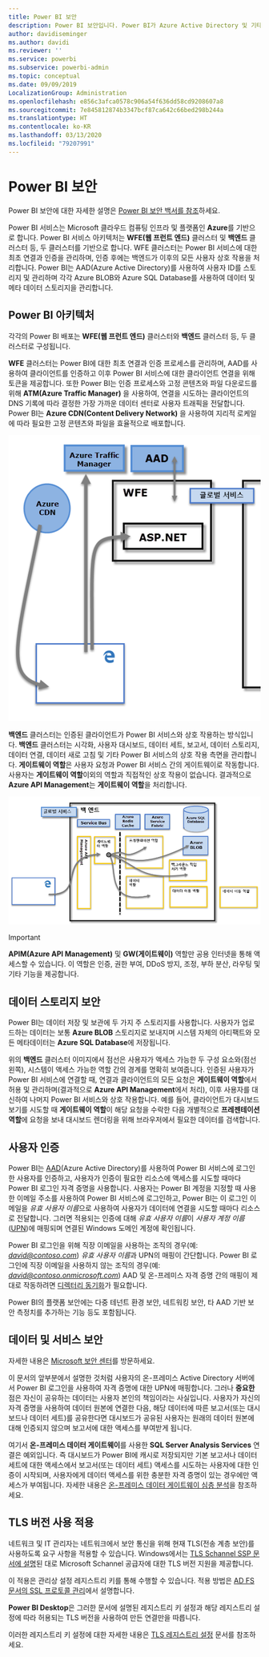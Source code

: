 ```yaml
---
title: Power BI 보안
description: Power BI 보안입니다. Power BI가 Azure Active Directory 및 기타 Azure 서비스와 연결되는 방식입니다. 또한 이 항목에는 심층적인 내용을 제공하는 백서에 대한 링크가 포함되어 있습니다.
author: davidiseminger
ms.author: davidi
ms.reviewer: ''
ms.service: powerbi
ms.subservice: powerbi-admin
ms.topic: conceptual
ms.date: 09/09/2019
LocalizationGroup: Administration
ms.openlocfilehash: e856c3afca0578c906a54f636dd58cd9208607a8
ms.sourcegitcommit: 7e845812874b3347bcf87ca642c66bed298b244a
ms.translationtype: HT
ms.contentlocale: ko-KR
ms.lasthandoff: 03/13/2020
ms.locfileid: "79207991"
---
```

# <a name="power-bi-security"></a>Power BI 보안

Power BI 보안에 대한 자세한 설명은 [Power BI 보안 백서를 참조](whitepaper-powerbi-security.md)하세요.

Power BI 서비스는 Microsoft 클라우드 컴퓨팅 인프라 및 플랫폼인 **Azure**를 기반으로 합니다. Power BI 서비스 아키텍처는 **WFE(웹 프런트 엔드)** 클러스터 및 **백엔드** 클러스터 등, 두 클러스터를 기반으로 합니다. WFE 클러스터는 Power BI 서비스에 대한 최초 연결과 인증을 관리하며, 인증 후에는 백엔드가 이후의 모든 사용자 상호 작용을 처리합니다. Power BI는 AAD(Azure Active Directory)를 사용하여 사용자 ID를 스토리지 및 관리하며 각각 Azure BLOB와 Azure SQL Database를 사용하여 데이터 및 메타 데이터 스토리지을 관리합니다.

## <a name="power-bi-architecture"></a>Power BI 아키텍처

각각의 Power BI 배포는 **WFE(웹 프런트 엔드)** 클러스터와 **백엔드** 클러스터 등, 두 클러스터로 구성됩니다.

**WFE** 클러스터는 Power BI에 대한 최초 연결과 인증 프로세스를 관리하며, AAD를 사용하여 클라이언트를 인증하고 이후 Power BI 서비스에 대한 클라이언트 연결을 위해 토큰을 제공합니다. 또한 Power BI는 인증 프로세스와 고정 콘텐츠와 파일 다운로드를 위해 **ATM(Azure Traffic Manager)** 을 사용하여, 연결을 시도하는 클라이언트의 DNS 기록에 따라 결정한 가장 가까운 데이터 센터로 사용자 트래픽을 전달합니다. Power BI는 **Azure CDN(Content Delivery Network)** 을 사용하여 지리적 로케일에 따라 필요한 고정 콘텐츠와 파일을 효율적으로 배포합니다.

![](media/service-admin-power-bi-security/pbi_security_v2_wfe.png)

**백엔드** 클러스터는 인증된 클라이언트가 Power BI 서비스와 상호 작용하는 방식입니다. **백엔드** 클러스터는 시각화, 사용자 대시보드, 데이터 세트, 보고서, 데이터 스토리지, 데이터 연결, 데이터 새로 고침 및 기타 Power BI 서비스의 상호 작용 측면을 관리합니다. **게이트웨이 역할**은 사용자 요청과 Power BI 서비스 간의 게이트웨이로 작동합니다. 사용자는 **게이트웨이 역할**이외의 역할과 직접적인 상호 작용이 없습니다. 결과적으로 **Azure API Management**는 **게이트웨이 역할**을 처리합니다.

![](media/service-admin-power-bi-security/pbi_security_v2_backend_updated.png)

> [!IMPORTANT]
> **APIM(Azure API Management)** 및 **GW(게이트웨이)** 역할만 공용 인터넷을 통해 액세스할 수 있습니다. 이 역할은 인증, 권한 부여, DDoS 방지, 조정, 부하 분산, 라우팅 및 기타 기능을 제공합니다.

## <a name="data-storage-security"></a>데이터 스토리지 보안

Power BI는 데이터 저장 및 보관에 두 가지 주 스토리지를 사용합니다. 사용자가 업로드하는 데이터는 보통 **Azure BLOB** 스토리지로 보내지며 시스템 자체의 아티팩트와 모든 메타데이터는 **Azure SQL Database**에 저장됩니다.

위의 **백엔드** 클러스터 이미지에서 점선은 사용자가 액세스 가능한 두 구성 요소와(점선 왼쪽), 시스템이 액세스 가능한 역할 간의 경계를 명확히 보여줍니다. 인증된 사용자가 Power BI 서비스에 연결할 때, 연결과 클라이언트의 모든 요청은 **게이트웨이 역할**에서 허용 및 관리하며(결과적으로 **Azure API Management**에서 처리), 이후 사용자를 대신하여 나머지 Power BI 서비스와 상호 작용합니다. 예를 들어, 클라이언트가 대시보드 보기를 시도할 때 **게이트웨이 역할**이 해당 요청을 수락한 다음 개별적으로 **프레젠테이션 역할**에 요청을 보내 대시보드 렌더링을 위해 브라우저에서 필요한 데이터를 검색합니다.

## <a name="user-authentication"></a>사용자 인증

Power BI는 [AAD](https://azure.microsoft.com/services/active-directory/)(Azure Active Directory)를 사용하여 Power BI 서비스에 로그인한 사용자를 인증하고, 사용자가 인증이 필요한 리소스에 액세스를 시도할 때마다 Power BI 로그인 자격 증명을 사용합니다. 사용자는 Power BI 계정을 지정할 때 사용한 이메일 주소를 사용하여 Power BI 서비스에 로그인하고, Power BI는 이 로그인 이메일을 *유효 사용자 이름*으로 사용하여 사용자가 데이터에 연결을 시도할 때마다 리소스로 전달합니다. 그러면 적용되는 인증에 대해 *유효 사용자 이름*이 *사용자 계정 이름*([UPN](https://msdn.microsoft.com/library/windows/desktop/aa380525\(v=vs.85\).aspx))에 매핑되며 연결된 Windows 도메인 계정에 확인됩니다.

Power BI 로그인을 위해 직장 이메일을 사용하는 조직의 경우(예: <em>david@contoso.com</em>) *유효 사용자 이름*과 UPN의 매핑이 간단합니다. Power BI 로그인에 직장 이메일을 사용하지 않는 조직의 경우(예: <em>david@contoso.onmicrosoft.com</em>) AAD 및 온-프레미스 자격 증명 간의 매핑이 제대로 작동하려면 [디렉터리 동기화](https://technet.microsoft.com/library/jj573653.aspx)가 필요합니다.

Power BI의 플랫폼 보안에는 다중 테넌트 환경 보안, 네트워킹 보안, 타 AAD 기반 보안 측정치를 추가하는 기능 등도 포함됩니다.

## <a name="data-and-service-security"></a>데이터 및 서비스 보안

자세한 내용은 [Microsoft 보안 센터](https://www.microsoft.com/trustcenter)를 방문하세요.

이 문서의 앞부분에서 설명한 것처럼 사용자의 온-프레미스 Active Directory 서버에서 Power BI 로그인을 사용하여 자격 증명에 대한 UPN에 매핑합니다. 그러나 **중요한** 점은 자신이 공유하는 데이터는 사용자 본인의 책임이라는 사실입니다. 사용자가 자신의 자격 증명을 사용하여 데이터 원본에 연결한 다음, 해당 데이터에 따른 보고서(또는 대시보드나 데이터 세트)를 공유한다면 대시보드가 공유된 사용자는 원래의 데이터 원본에 대해 인증되지 않으며 보고서에 대한 액세스를 부여받게 됩니다.

여기서 **온-프레미스 데이터 게이트웨이**를 사용한 **SQL Server Analysis Services** 연결은 예외입니다. 즉 대시보드가 Power BI에 캐시로 저장되지만 기본 보고서나 데이터 세트에 대한 액세스에서 보고서(또는 데이터 세트) 액세스를 시도하는 사용자에 대한 인증이 시작되며, 사용자에게 데이터 액세스를 위한 충분한 자격 증명이 있는 경우에만 액세스가 부여됩니다. 자세한 내용은 [온-프레미스 데이터 게이트웨이 심층 분석](service-gateway-onprem-indepth.md)을 참조하세요.

## <a name="enforcing-tls-version-usage"></a>TLS 버전 사용 적용

네트워크 및 IT 관리자는 네트워크에서 보안 통신을 위해 현재 TLS(전송 계층 보안)를 사용하도록 요구 사항을 적용할 수 있습니다. Windows에서는 [TLS Schannel SSP 문서에 설명](https://docs.microsoft.com/windows/desktop/SecAuthN/protocols-in-tls-ssl--schannel-ssp-)된 대로 Microsoft Schannel 공급자에 대한 TLS 버전 지원을 제공합니다.

이 적용은 관리상 설정 레지스트리 키를 통해 수행할 수 있습니다. 적용 방법은 [AD FS 문서의 SSL 프로토콜 관리](https://docs.microsoft.com/windows-server/identity/ad-fs/operations/manage-ssl-protocols-in-ad-fs)에서 설명합니다. 

**Power BI Desktop**은 그러한 문서에 설명된 레지스트리 키 설정과 해당 레지스트리 설정에 따라 허용되는 TLS 버전을 사용하여 만든 연결만을 따릅니다.

이러한 레지스트리 키 설정에 대한 자세한 내용은 [TLS 레지스트리 설정](https://docs.microsoft.com/windows-server/security/tls/tls-registry-settings) 문서를 참조하세요.
